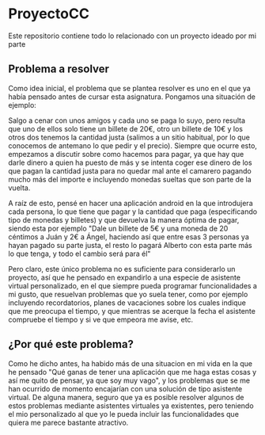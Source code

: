 # ProyectoCC

Este repositorio contiene todo lo relacionado con un proyecto ideado por mi parte

## Problema a resolver

Como idea inicial, el problema que se plantea resolver es uno en el que ya había pensado antes de cursar esta asignatura. Pongamos una situación de ejemplo:

Salgo a cenar con unos amigos y cada uno se paga lo suyo, pero resulta que uno de ellos solo tiene un billete de 20€, otro un billete de 10€ y los otros dos tenemos la cantidad justa (salimos a un sitio habitual, por lo que conocemos de antemano lo que pedir y el precio). Siempre que ocurre esto, empezamos a discutir sobre como hacemos para pagar, ya que hay que darle dinero a quien ha puesto de más y se intenta coger ese dinero de los que pagan la cantidad justa para no quedar mal ante el camarero pagando mucho más del importe e incluyendo monedas sueltas que son parte de la vuelta.

A raíz de esto, pensé en hacer una aplicación android en la que introdujera cada persona, lo que tiene que pagar y la cantidad que paga (especificando tipo de monedas y billetes) y que devuelva la manera óptima de pagar, siendo esta por ejemplo "Dale un billete de 5€ y una moneda de 20 céntimos a Juán y 2€ a Ángel, haciendo así que entre esas 3 personas ya hayan pagado su parte justa, el resto lo pagará Alberto con esta parte más lo que tenga, y todo el cambio será para él"

Pero claro, este único problema no es suficiente para considerarlo un proyecto, así que he pensado en expandirlo a una especie de asistente virtual personalizado, en el que siempre pueda programar funcionalidades a mi gusto, que resuelvan problemas que yo suela tener, como por ejemplo incluyendo recordatorios, planes de vacaciones sobre los cuales indique que me preocupa el tiempo, y que mientras se acerque la fecha el asistente compruebe el tiempo y si ve que empeora me avise, etc.

## ¿Por qué este problema?

Como he dicho antes, ha habido más de una situacion en mi vida en la que he pensado "Qué ganas de tener una aplicación que me haga estas cosas y así me quito de pensar, ya que soy muy vago", y los problemas que se me han ocurrido de momento encajarían con una solución de tipo asistente virtual. De alguna manera, seguro que ya es posible resolver algunos de estos problemas mediante asistentes virtuales ya existentes, pero teniendo el mio personalizado al que yo le pueda incluir las funcionalidades que quiera me parece bastante atractivo.
